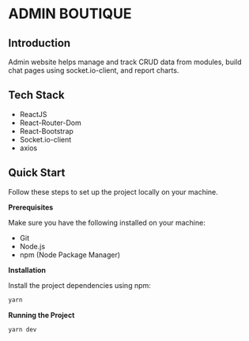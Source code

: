 # ADMIN BOUTIQUE

## Introduction
Admin website helps manage and track CRUD data from modules, build chat pages using socket.io-client, and report charts.


## Tech Stack

- ReactJS
- React-Router-Dom
- React-Bootstrap
- Socket.io-client
- axios

## Quick Start
Follow these steps to set up the project locally on your machine.

**Prerequisites**

Make sure you have the following installed on your machine:

- Git
- Node.js
- npm (Node Package Manager)
  
**Installation**

Install the project dependencies using npm:
```javascript
yarn
```

**Running the Project**
```javascript
yarn dev
```

